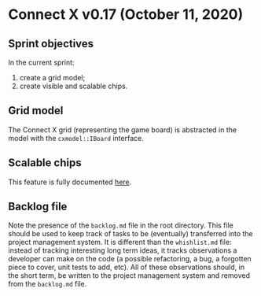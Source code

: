 # Connect X v0.17 (October 11, 2020)

## Sprint objectives

In the current sprint:

1. create a grid model;
2. create visible and scalable chips.


## Grid model

The Connect X grid (representing the game board) is abstracted in the model with the `cxmodel::IBoard` interface.


## Scalable chips

This feature is fully documented [here](../user/user.md).


## Backlog file

Note the presence of the `backlog.md` file in the root directory. This file should be used to keep track of tasks to be (eventually) transferred into the project management system. It is different than the `whishlist.md` file: instead of tracking interesting long term ideas, it tracks observations a developer can make on the code (a possible refactoring, a bug, a forgotten piece to cover, unit tests to add, etc). All of these observations should, in the short term, be written to the project management system and removed from the `backlog.md` file.